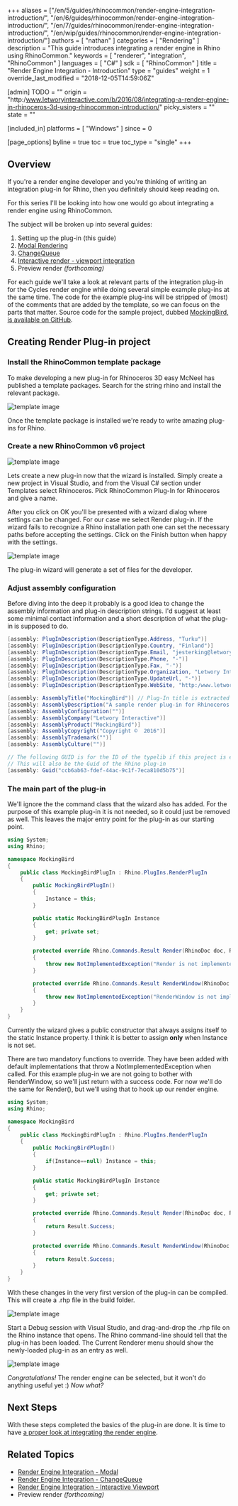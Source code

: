 +++
aliases = ["/en/5/guides/rhinocommon/render-engine-integration-introduction/", "/en/6/guides/rhinocommon/render-engine-integration-introduction/", "/en/7/guides/rhinocommon/render-engine-integration-introduction/", "/en/wip/guides/rhinocommon/render-engine-integration-introduction/"]
authors = [ "nathan" ]
categories = [ "Rendering" ]
description = "This guide introduces integrating a render engine in Rhino using RhinoCommon."
keywords = [ "renderer", "integration", "RhinoCommon" ]
languages = [ "C#" ]
sdk = [ "RhinoCommon" ]
title = "Render Engine Integration - Introduction"
type = "guides"
weight = 1
override_last_modified = "2018-12-05T14:59:06Z"

[admin]
TODO = ""
origin = "http:/www.letworyinteractive.com/b/2016/08/integrating-a-render-engine-in-rhinoceros-3d-using-rhinocommon-introduction/"
picky_sisters = ""
state = ""

[included_in]
platforms = [ "Windows" ]
since = 0

[page_options]
byline = true
toc = true
toc_type = "single"
+++


## Overview

If you're a render engine developer and you're thinking of writing an integration plug-in for Rhino, then you definitely should keep reading on.

For this series I'll be looking into how one would go about integrating a render engine using RhinoCommon.

The subject will be broken up into several guides:

1. Setting up the plug-in (this guide)
1. [Modal Rendering](/guides/rhinocommon/render-engine-integration-modal/)
1. [ChangeQueue](/guides/rhinocommon/render-engine-integration-changequeue/)
1. [Interactive render - viewport integration](/guides/rhinocommon/render-engine-integration-interactive-viewport/)
1. Preview render *(forthcoming)*

For each guide we'll take a look at relevant parts of the integration plug-in for the Cycles render engine while doing several simple example plug-ins at the same time. The code for the example plug-ins will be stripped of (most) of the comments that are added by the template, so we can focus on the parts that matter. Source code for the sample project, dubbed [MockingBird, is available on GitHub](https:/github.com/mcneel/rhino-developer-samples/tree/6/rhinocommon/cs/SampleCsRendererIntegration/MockingBird).

## Creating Render Plug-in project

### Install the RhinoCommon template package

To make developing a new plug-in for Rhinoceros 3D easy McNeel has published a template packages. Search for the string rhino and install the relevant package.

![template image](/images/mockingbird/001_rhinocommon_templates.png)

Once the template package is installed we're ready to write amazing plug-ins for Rhino.

### Create a new RhinoCommon v6 project

![template image](/images/mockingbird/002_new_plugin_project.png)

Lets create a new plug-in now that the wizard is installed. Simply create a new project in Visual Studio, and from the Visual C# section under Templates select Rhinoceros. Pick RhinoCommon Plug-In for Rhinoceros and give a name.

After you click on OK you'll be presented with a wizard dialog where settings can be changed. For our case we select Render plug-in. If the wizard fails to recognize a Rhino installation path one can set the necessary paths before accepting the settings.  Click on the Finish button when happy with the settings.

![template image](/images/mockingbird/003_plugin_settings.png)

The plug-in wizard will generate a set of files for the developer.

### Adjust assembly configuration

Before diving into the deep it probably is a good idea to change the assembly information and plug-in description strings. I'd suggest at least some minimal contact information and a short description of what the plug-in is supposed to do.

```cs
[assembly: PlugInDescription(DescriptionType.Address, "Turku")]
[assembly: PlugInDescription(DescriptionType.Country, "Finland")]
[assembly: PlugInDescription(DescriptionType.Email, "jesterking@letwory.net")]
[assembly: PlugInDescription(DescriptionType.Phone, "-")]
[assembly: PlugInDescription(DescriptionType.Fax, "-")]
[assembly: PlugInDescription(DescriptionType.Organization, "Letwory Interactive")]
[assembly: PlugInDescription(DescriptionType.UpdateUrl, "-")]
[assembly: PlugInDescription(DescriptionType.WebSite, "http:/www.letworyinteractive.com")]

[assembly: AssemblyTitle("MockingBird")] // Plug-In title is extracted from this
[assembly: AssemblyDescription("A sample render plug-in for Rhinoceros 6")]
[assembly: AssemblyConfiguration("")]
[assembly: AssemblyCompany("Letwory Interactive")]
[assembly: AssemblyProduct("MockingBird")]
[assembly: AssemblyCopyright("Copyright ©  2016")]
[assembly: AssemblyTrademark("")]
[assembly: AssemblyCulture("")]

// The following GUID is for the ID of the typelib if this project is exposed to COM
// This will also be the Guid of the Rhino plug-in
[assembly: Guid("ccb6ab63-fdef-44ac-9c1f-7eca810d5b75")]
```

### The main part of the plug-in

We'll ignore the the command class that the wizard also has added. For the purpose of this example plug-in it is not needed, so it could just be removed as well. This leaves the major entry point for the plug-in as our starting point.

```cs
using System;
using Rhino;

namespace MockingBird
{
	public class MockingBirdPlugIn : Rhino.PlugIns.RenderPlugIn
	{
		public MockingBirdPlugIn()
		{
			Instance = this;
		}

		public static MockingBirdPlugIn Instance
		{
			get; private set;
		}

		protected override Rhino.Commands.Result Render(RhinoDoc doc, Rhino.Commands.RunMode mode, bool fastPreview)
		{
			throw new NotImplementedException("Render is not implemented in the MockingBird.MockingBirdPlugIn class.");
		}

		protected override Rhino.Commands.Result RenderWindow(RhinoDoc doc, Rhino.Commands.RunMode mode, bool fastPreview, Rhino.Display.RhinoView view, System.Drawing.Rectangle rect, bool inWindow)
		{
			throw new NotImplementedException("RenderWindow is not implemented by the MockingBird.MockingBirdPlugIn class.");
		}
	}
}
```

Currently the wizard gives a public constructor that always assigns itself to the static Instance property. I think it is better to assign **only** when Instance is not set.

There are two mandatory functions to override. They have been added with default implementations that throw a NotImplementedException when called. For this example plug-in we are not going to bother with RenderWindow, so we'll just return with a success code. For now we'll do the same for Render(), but we'll using that to hook up our render engine.

```cs
using System;
using Rhino;

namespace MockingBird
{
	public class MockingBirdPlugIn : Rhino.PlugIns.RenderPlugIn
	{
		public MockingBirdPlugIn()
		{
			if(Instance==null) Instance = this;
		}

		public static MockingBirdPlugIn Instance
		{
			get; private set;
		}

		protected override Rhino.Commands.Result Render(RhinoDoc doc, Rhino.Commands.RunMode mode, bool fastPreview)
		{
			return Result.Success;
		}

		protected override Rhino.Commands.Result RenderWindow(RhinoDoc doc, Rhino.Commands.RunMode mode, bool fastPreview, Rhino.Display.RhinoView view, System.Drawing.Rectangle rect, bool inWindow)
		{
			return Result.Success;
		}
	}
}
```

With these changes in the very first version of the plug-in can be compiled. This will create a .rhp file in the build folder.

![template image](/images/mockingbird/004_first_compiled_rhp.png)

Start a Debug session with Visual Studio, and drag-and-drop the .rhp file on the Rhino instance that opens. The Rhino command-line should tell that the plug-in has been loaded. The Current Renderer menu should show the newly-loaded plug-in as an entry as well.

![template image](/images/mockingbird/005_plugin_loaded.png)

*Congratulations!*  The render engine can be selected, but it won't do anything useful yet :)  *Now what?*

## Next Steps

With these steps completed the basics of the plug-in are done.  It is time to have [a proper look at integrating the render engine](/guides/rhinocommon/render-engine-integration-modal/).

## Related Topics

- [Render Engine Integration - Modal](/guides/rhinocommon/render-engine-integration-modal/)
- [Render Engine Integration - ChangeQueue](/guides/rhinocommon/render-engine-integration-changequeue/)
- [Render Engine Integration - Interactive Viewport](/guides/rhinocommon/render-engine-integration-interactive-viewport/)
- Preview render *(forthcoming)*
